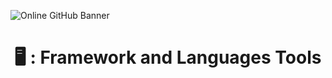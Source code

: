 ![Online GitHub Banner](https://github.com/user-attachments/assets/e36dcea1-a4ab-4375-b399-6229a7fdbbb6)

<h1 align="center">🖥 : Framework and Languages Tools</h1>

